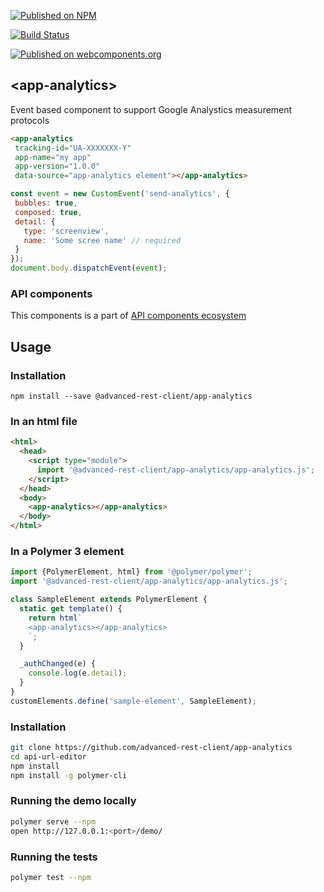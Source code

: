 [![Published on NPM](https://img.shields.io/npm/v/@advanced-rest-client/app-analytics.svg)](https://www.npmjs.com/package/@advanced-rest-client/app-analytics)

[![Build Status](https://travis-ci.org/advanced-rest-client/app-analytics.svg?branch=stage)](https://travis-ci.org/advanced-rest-client/app-analytics)

[![Published on webcomponents.org](https://img.shields.io/badge/webcomponents.org-published-blue.svg)](https://www.webcomponents.org/element/advanced-rest-client/app-analytics)

## &lt;app-analytics&gt;

Event based component to support Google Analystics measurement protocols


```html
<app-analytics
 tracking-id="UA-XXXXXXX-Y"
 app-name="my app"
 app-version="1.0.0"
 data-source="app-analytics element"></app-analytics>
```

```javascript
const event = new CustomEvent('send-analytics', {
 bubbles: true,
 composed: true,
 detail: {
   type: 'screenview',
   name: 'Some scree name' // required
 }
});
document.body.dispatchEvent(event);
```

### API components

This components is a part of [API components ecosystem](https://elements.advancedrestclient.com/)

## Usage

### Installation
```
npm install --save @advanced-rest-client/app-analytics
```

### In an html file

```html
<html>
  <head>
    <script type="module">
      import '@advanced-rest-client/app-analytics/app-analytics.js';
    </script>
  </head>
  <body>
    <app-analytics></app-analytics>
  </body>
</html>
```

### In a Polymer 3 element

```js
import {PolymerElement, html} from '@polymer/polymer';
import '@advanced-rest-client/app-analytics/app-analytics.js';

class SampleElement extends PolymerElement {
  static get template() {
    return html`
    <app-analytics></app-analytics>
    `;
  }

  _authChanged(e) {
    console.log(e.detail);
  }
}
customElements.define('sample-element', SampleElement);
```

### Installation

```sh
git clone https://github.com/advanced-rest-client/app-analytics
cd api-url-editor
npm install
npm install -g polymer-cli
```

### Running the demo locally

```sh
polymer serve --npm
open http://127.0.0.1:<port>/demo/
```

### Running the tests
```sh
polymer test --npm
```
